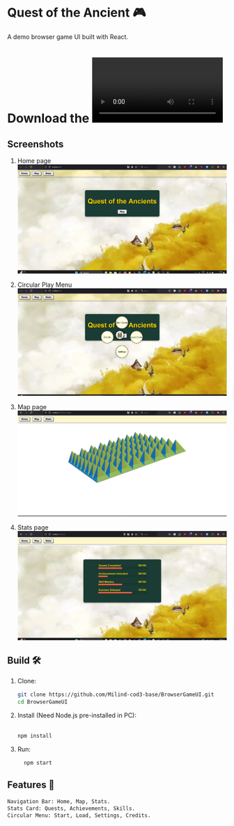 # Quest of the Ancient 🎮

A demo browser game UI built with React.

# Download the ![Demo Video](https://github.com/Milind-cod3-base/BrowserGameUI/raw/master/resources/video/demo.mkv)

## Screenshots

1. Home page
	![home](resources/images/home1.png)

2. Circular Play Menu
	![home2](resources/images/home2.png)

3. Map page
	![map](resources/images/map.png)
	
4. Stats page
	![map](resources/images/stats.png)

## Build 🛠️

1. Clone:  
   ```bash
   git clone https://github.com/Milind-cod3-base/BrowserGameUI.git
   cd BrowserGameUI
   ```
   
2. Install (Need Node.js pre-installed in PC):
	```bash

	npm install
	```

3. Run:
	```bash
	  npm start
	```
## Features 🌟
	Navigation Bar: Home, Map, Stats.
	Stats Card: Quests, Achievements, Skills.
	Circular Menu: Start, Load, Settings, Credits.